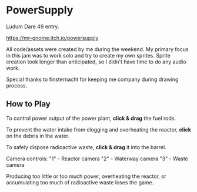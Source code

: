 # PowerSupply
Ludum Dare 49 entry.

https://mr-gnome.itch.io/powersupply

All code/assets were created by me during the weekend. My primary focus in this jam was to work solo and try to create my own sprites. Sprite creation took longer than anticipated, so I didn't have time to do any audio work.

Special thanks to finsternacht for keeping me company during drawing process.

## How to Play
To control power output of the power plant, <b>click & drag</b> the fuel rods.

To prevent the water intake from clogging and overheating the reactor, <b>click</b> on the debris in the water.

To safely dispose radioactive waste, <b>click & drag</b> it into the barrel.

Camera controls:
"1" - Reactor camera
"2" - Waterway camera
"3" - Waste camera

Producing too little or too much power, overheating the reactor, or accumulating too much of radioactive waste loses the game.
